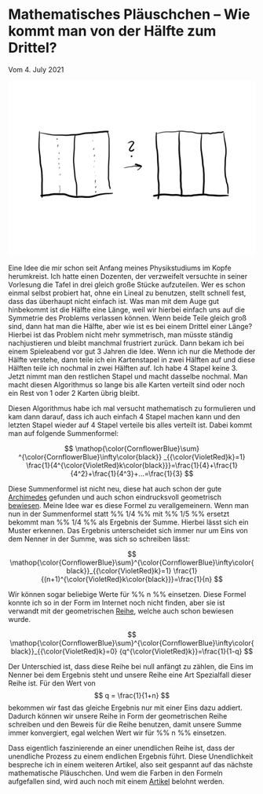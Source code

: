 # Mathematisches Pläuschchen – Wie kommt man von der Hälfte zum Drittel?
Vom 4\. July 2021

<div align=center style="text-align: center;">
    <img width="850" src="./Media/haelfte-zu-drittel.png"/>
</div>

Eine Idee die mir schon seit Anfang meines Physikstudiums im Kopfe herumkreist. Ich hatte einen Dozenten, der verzweifelt versuchte in seiner Vorlesung die Tafel in drei gleich große Stücke aufzuteilen. Wer es schon einmal selbst probiert hat, ohne ein Lineal zu benutzen, stellt schnell fest, dass das überhaupt nicht einfach ist. Was man mit dem Auge gut hinbekommt ist die Hälfte eine Länge, weil wir hierbei einfach uns auf die Symmetrie des Problems verlassen können. Wenn beide Teile gleich groß sind, dann hat man die Hälfte, aber wie ist es bei einem Drittel einer Länge? Hierbei ist das Problem nicht mehr symmetrisch, man müsste ständig nachjustieren und bleibt manchmal frustriert zurück. Dann bekam ich bei einem Spieleabend vor gut 3 Jahren die Idee. Wenn ich nur die Methode der Hälfte verstehe, dann teile ich ein Kartenstapel in zwei Hälften auf und diese Hälften teile ich nochmal in zwei Hälften auf. Ich habe 4 Stapel keine 3. Jetzt nimmt man den restlichen Stapel und macht dasselbe nochmal. Man macht diesen Algorithmus so lange bis alle Karten verteilt sind oder noch ein Rest von 1 oder 2 Karten übrig bleibt.

Diesen Algorithmus habe ich mal versucht mathematisch zu formulieren und kam dann darauf, dass ich auch einfach 4 Stapel machen kann und den letzten Stapel wieder auf 4 Stapel verteile bis alles verteilt ist. Dabei kommt man auf folgende Summenformel:

$$
 \mathop{\color{CornflowerBlue}\sum} ^{\color{CornflowerBlue}\infty\color{black}} _{{\color{VioletRed}k}=1} \frac{1}{4^{\color{VioletRed}k\color{black}}}=\frac{1}{4}+\frac{1}{4^2}+\frac{1}{4^3}+...=\frac{1}{3}
$$

<!-- $$ \colorbox{white}{$\mathop{\color{cyan}\sum} ^{\color{cyan}\infty\color{black}} _{{\color{pink}k}=1} \frac{1}{4^{\color{pink}k\color{black}}}=\frac{1}{4}+\frac{1}{4^2}+\frac{1}{4^3}+...=\frac{1}{3}$} $$ -->


<!-- <div align=center style="text-align: center;"> <img width="550" src="./Media/formula-1-4-3.png"/> </div> -->

Diese Summenformel ist nicht neu, diese hat auch schon der gute [Archimedes](https://en.wikipedia.org/wiki/1/4_%2B_1/16_%2B_1/64_%2B_1/256_%2B_%E2%8B%AF) gefunden und auch schon eindrucksvoll geometrisch [bewiesen](https://en.wikipedia.org/wiki/1/4_%2B_1/16_%2B_1/64_%2B_1/256_%2B_%E2%8B%AF#Proof_by_Archimedes). Meine Idee war es diese Formel zu verallgemeinern. Wenn man nun in der Summenformel statt %% 1/4 %% mit %% 1/5 %% ersetzt bekommt man %% 1/4 %% als Ergebnis der Summe. Hierbei lässt sich ein Muster erkennen. Das Ergebnis unterscheidet sich immer nur um Eins von dem Nenner in der Summe, was sich so schreiben lässt:

$$
 \mathop{\color{CornflowerBlue}\sum}^{\color{CornflowerBlue}\infty\color{black}}_{{\color{VioletRed}k}=1} \frac{1}{(n+1)^{\color{VioletRed}k\color{black}}}=\frac{1}{n}
$$

<!-- <div align=center style="text-align: center;">    <img width="550" src="./Media/formula-1-n-2.png"/> </div> -->

Wir können sogar beliebige Werte für %% n %% einsetzen. Diese Formel konnte ich so in der Form im Internet noch nicht finden, aber sie ist verwandt mit der geometrischen [Reihe](https://de.wikipedia.org/wiki/Geometrische_Reihe), welche auch schon bewiesen wurde.


$$
 \mathop{\color{CornflowerBlue}\sum}^{\color{CornflowerBlue}\infty\color{black}}_{{\color{VioletRed}k}=0} {q^{\color{VioletRed}k}}=\frac{1}{1-q}
$$

<!-- <div align=center style="text-align: center;">     <img width="550" src="./Media/formula-q.png"/> </div> -->

Der Unterschied ist, dass diese Reihe bei null anfängt zu zählen, die Eins im Nenner bei dem Ergebnis steht und unsere Reihe eine Art Spezialfall dieser Reihe ist. Für den Wert von
$$
q = \frac{1}{1+n}
$$
bekommen wir fast das gleiche Ergebnis nur mit einer Eins dazu addiert. Dadurch können wir unsere Reihe in Form der geometrischen Reihe schreiben und den Beweis für die Reihe benutzen, damit unsere Summe immer konvergiert, egal welchen Wert wir für %% n %% einsetzen.

Dass eigentlich faszinierende an einer unendlichen Reihe ist, dass der unendliche Prozess zu einem endlichen Ergebnis führt. Diese Unendlichkeit bespreche ich in einem weiteren Artikel, also seit gespannt auf das nächste mathematische Pläuschchen. Und wem die Farben in den Formeln aufgefallen sind, wird auch noch mit einem [Artikel](Blog/Mathematisches_Pläuschchen_-_Farbige_Formeln.md) belohnt werden.
